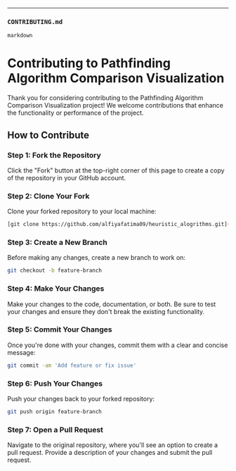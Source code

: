 
---

### `CONTRIBUTING.md`

```markdown```
# Contributing to Pathfinding Algorithm Comparison Visualization

Thank you for considering contributing to the Pathfinding Algorithm Comparison Visualization project! We welcome contributions that enhance the functionality or performance of the project.

## How to Contribute

### Step 1: Fork the Repository

Click the "Fork" button at the top-right corner of this page to create a copy of the repository in your GitHub account.

### Step 2: Clone Your Fork

Clone your forked repository to your local machine:

```bash
[git clone https://github.com/alfiyafatima09/heuristic_alogrithms.git](https://github.com/alfiyafatima09/heuristic_algorithms.git)

```

### Step 3: Create a New Branch

Before making any changes, create a new branch to work on:

```bash
git checkout -b feature-branch
```

### Step 4: Make Your Changes
Make your changes to the code, documentation, or both. Be sure to test your changes and ensure they don't break the existing functionality.

### Step 5: Commit Your Changes
Once you're done with your changes, commit them with a clear and concise message:

```bash
git commit -am 'Add feature or fix issue'
```

### Step 6: Push Your Changes
Push your changes back to your forked repository:

```bash
git push origin feature-branch
```

### Step 7: Open a Pull Request
Navigate to the original repository, where you'll see an option to create a pull request. Provide a description of your changes and submit the pull request.
